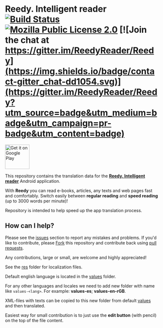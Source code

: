 # Reedy. Intelligent reader [![Build Status](https://travis-ci.org/ReedyReader/Reedy-Android-Translations.svg?branch=master)](https://travis-ci.org/ReedyReader/Reedy-Android-Translations)  [![Mozilla Public License 2.0](https://img.shields.io/github/license/mashape/apistatus.svg)](https://github.com/ReedyReader/Reedy-Android-Translations/blob/master/LICENSE)  [![Join the chat at https://gitter.im/ReedyReader/Reedy](https://img.shields.io/badge/contact-gitter_chat-dd1054.svg)](https://gitter.im/ReedyReader/Reedy?utm_source=badge&utm_medium=badge&utm_campaign=pr-badge&utm_content=badge)
<a href="https://play.google.com/store/apps/details?id=azagroup.reedy&referrer=utm_source%3Dgithub%26utm_medium%3Dtranslations%26utm_content%3Dreadme_btn"><img alt="Get it on Google Play" src="https://play.google.com/intl/en_us/badges/images/generic/en_badge_web_generic.png" height="80px"/></a>

This repository contains the translation data for the [**Reedy. Intelligent reader**](https://play.google.com/store/apps/details?id=azagroup.reedy&referrer=utm_source%3Dgithub%26utm_medium%3Dtranslations%26utm_content%3Dreadme_header) Android application.

With **Reedy** you can read e-books, articles, any texts and web pages fast and comfortably.
Switch easily between **regular reading** and **speed reading** (up to 3000 words per minute)!

Repository is intended to help speed up the app translation process.

## How can I help?

Please see the [issues](https://github.com/Anizoptera/reedy-android-translations/issues) section to report any mistakes and problems.
If you'd like to contribute, please [Fork](https://help.github.com/articles/fork-a-repo/) this repository and contribute back using [pull requests](https://github.com/Anizoptera/reedy-android-translations/pulls).

Any contributions, large or small, are welcome and highly appreciated!

See the [res](https://github.com/ReedyReader/Reedy-Android-Translations/tree/master/Reedy/src/main/res) folder for localization files.

Default english language is located in the [values](https://github.com/ReedyReader/Reedy-Android-Translations/tree/master/Reedy/src/main/res/values) folder.

For any other languages and locales we need to add new folder with name like `values-<lang>`.
For example: **values-es**; **values-en-rGB**.

XML-files with texts can be copied to this new folder from default [values](https://github.com/ReedyReader/Reedy-Android-Translations/tree/master/Reedy/src/main/res/values) and then translated.

Easiest way for small contribution is to just use the **edit button** (with pencil) on the top of the file content.
